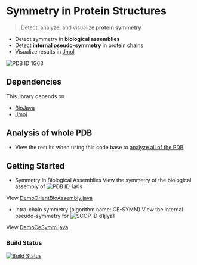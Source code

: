 # Symmetry in Protein Structures

> Detect, analyze, and visualize **protein symmetry**
 - Detect symmetry in **biological assemblies**
 - Detect **internal pseudo-symmetry** in protein chains
 - Visualize results in [Jmol](http://www.jmol.org)

![PDB ID 1G63](https://raw.github.com/rcsb/symmetry/master/docu/img/1G63.jpg)
 
## Dependencies

This library depends on 

- [BioJava](http://www.biojava.org)
- [Jmol](http://www.jmol.org)

## Analysis of whole PDB

- View the results when using this code base to [analyze all of the PDB](http://www.rcsb.org/pdb/browse/stoichiometry.do)

## Getting Started

 - Symmetry in Biological Assemblies
  View the symmetry of the biological assembly of ![PDB ID 1a0s](https://raw.github.com/rcsb/symmetry/master/docu/img/BioAssemblySymmetryScreenshot1a0s.png)

View [DemoOrientBioAssembly.java](https://github.com/rcsb/symmetry/blob/master/src/main/java/demo/DemoOrientBioAssembly.java)
 
 - Intra-chain symmetry (algorithm name: CE-SYMM)
   View the internal pseudo-symmetry for ![SCOP ID d1jlya1](https://raw.github.com/rcsb/symmetry/master/docu/img/CeSymmScreenshotd1jlya1.png)

View [DemoCeSymm.java](https://github.com/rcsb/symmetry/blob/master/src/main/java/demo/DemoCeSymm.java)

### Build Status
[![Build Status](https://travis-ci.org/rcsb/symmetry.png)](https://travis-ci.org/rcsb/symmetry)
